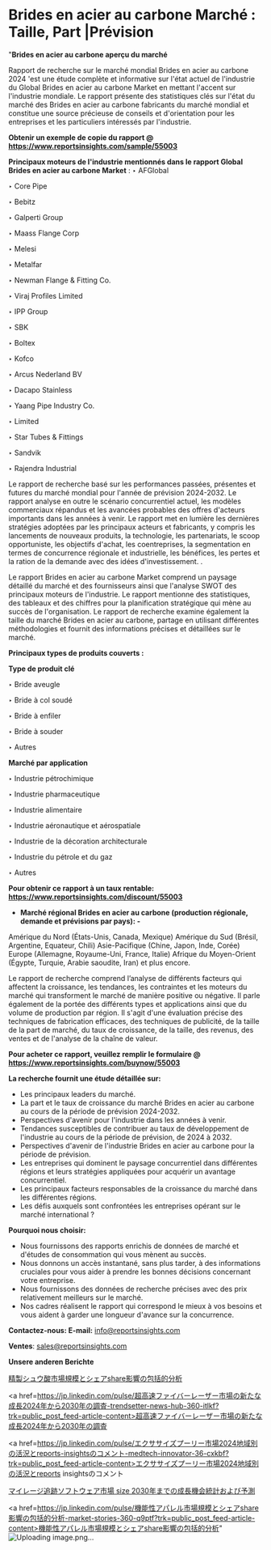 # Brides en acier au carbone Marché : Taille, Part |Prévision

"<strong>Brides en acier au carbone aperçu du marché</strong>

Rapport de recherche sur le marché mondial Brides en acier au carbone 2024 'est une étude complète et informative sur l'état actuel de l'industrie du Global Brides en acier au carbone Market en mettant l'accent sur l'industrie mondiale. Le rapport présente des statistiques clés sur l'état du marché des Brides en acier au carbone fabricants du marché mondial et constitue une source précieuse de conseils et d'orientation pour les entreprises et les particuliers intéressés par l'industrie.

<strong>Obtenir un exemple de copie du rapport @ <a href=https://www.reportsinsights.com/sample/55003>https://www.reportsinsights.com/sample/55003</a></strong>

<strong>Principaux moteurs de l'industrie mentionnés dans le rapport Global Brides en acier au carbone Market</strong> :
‣ AFGlobal

‣ Core Pipe

‣ Bebitz

‣ Galperti Group

‣ Maass Flange Corp

‣ Melesi

‣ Metalfar

‣ Newman Flange & Fitting Co.

‣ Viraj Profiles Limited

‣ IPP Group

‣ SBK

‣ Boltex

‣ Kofco

‣ Arcus Nederland BV

‣ Dacapo Stainless

‣ Yaang Pipe Industry Co.

‣ Limited

‣ Star Tubes & Fittings

‣ Sandvik

‣ Rajendra Industrial

Le rapport de recherche basé sur les performances passées, présentes et futures du marché mondial pour l'année de prévision 2024-2032. Le rapport analyse en outre le scénario concurrentiel actuel, les modèles commerciaux répandus et les avancées probables des offres d'acteurs importants dans les années à venir. Le rapport met en lumière les dernières stratégies adoptées par les principaux acteurs et fabricants, y compris les lancements de nouveaux produits, la technologie, les partenariats, le scoop opportuniste, les objectifs d'achat, les coentreprises, la segmentation en termes de concurrence régionale et industrielle, les bénéfices, les pertes et la ration de la demande avec des idées d'investissement. .

Le rapport Brides en acier au carbone Market comprend un paysage détaillé du marché et des fournisseurs ainsi que l'analyse SWOT des principaux moteurs de l'industrie. Le rapport mentionne des statistiques, des tableaux et des chiffres pour la planification stratégique qui mène au succès de l'organisation. Le rapport de recherche examine également la taille du marché Brides en acier au carbone, partage en utilisant différentes méthodologies et fournit des informations précises et détaillées sur le marché.

<strong>Principaux types de produits couverts :</strong>

<strong>Type de produit clé</Strong>

‣ Bride aveugle

‣ Bride à col soudé

‣ Bride à enfiler

‣ Bride à souder

‣ Autres

<strong>Marché par application</Strong>

‣ Industrie pétrochimique

‣ Industrie pharmaceutique

‣ Industrie alimentaire

‣ Industrie aéronautique et aérospatiale

‣ Industrie de la décoration architecturale

‣ Industrie du pétrole et du gaz

‣ Autres

<strong>Pour obtenir ce rapport à un taux rentable: <a href=https://www.reportsinsights.com/discount/55003>https://www.reportsinsights.com/discount/55003</a></strong>
<ul>
  <li><strong>Marché régional Brides en acier au carbone (production régionale, demande et prévisions par pays): -</strong></li>
</ul>
Amérique du Nord (États-Unis, Canada, Mexique)
Amérique du Sud (Brésil, Argentine, Equateur, Chili)
Asie-Pacifique (Chine, Japon, Inde, Corée)
Europe (Allemagne, Royaume-Uni, France, Italie)
Afrique du Moyen-Orient (Égypte, Turquie, Arabie saoudite, Iran) et plus encore.

Le rapport de recherche comprend l’analyse de différents facteurs qui affectent la croissance, les tendances, les contraintes et les moteurs du marché qui transforment le marché de manière positive ou négative. Il parle également de la portée des différents types et applications ainsi que du volume de production par région. Il s'agit d'une évaluation précise des techniques de fabrication efficaces, des techniques de publicité, de la taille de la part de marché, du taux de croissance, de la taille, des revenus, des ventes et de l'analyse de la chaîne de valeur.

<strong>Pour acheter ce rapport, veuillez remplir le formulaire @   <a href=https://www.reportsinsights.com/buynow/55003>https://www.reportsinsights.com/buynow/55003</a></strong>

<strong>La recherche fournit une étude détaillée sur:</strong>
<ul>
  <li>Les principaux leaders du marché.</li>
  <li>La part et le taux de croissance du marché Brides en acier au carbone au cours de la période de prévision 2024-2032.</li>
  <li>Perspectives d'avenir pour l'industrie dans les années à venir.</li>
  <li>Tendances susceptibles de contribuer au taux de développement de l'industrie au cours de la période de prévision, de 2024 à 2032.</li>
  <li>Perspectives d'avenir de l'industrie Brides en acier au carbone pour la période de prévision.</li>
  <li>Les entreprises qui dominent le paysage concurrentiel dans différentes régions et leurs stratégies appliquées pour acquérir un avantage concurrentiel.</li>
  <li>Les principaux facteurs responsables de la croissance du marché dans les différentes régions.</li>
  <li>Les défis auxquels sont confrontées les entreprises opérant sur le marché international ?</li>
</ul>
<strong>Pourquoi nous choisir:</strong>
<ul>
  <li>Nous fournissons des rapports enrichis de données de marché et d'études de consommation qui vous mènent au succès.</li>
  <li>Nous donnons un accès instantané, sans plus tarder, à des informations cruciales pour vous aider à prendre les bonnes décisions concernant votre entreprise.</li>
  <li>Nous fournissons des données de recherche précises avec des prix relativement meilleurs sur le marché.</li>
  <li>Nos cadres réalisent le rapport qui correspond le mieux à vos besoins et vous aident à garder une longueur d'avance sur la concurrence.</li>
</ul>
<strong>Contactez-nous:
</strong><strong>E-mail:</strong> <a href=mailto:info@reportsinsights.com>info@reportsinsights.com</a>

<strong>Ventes</strong>: <a href=mailto:sales@reportsinsights.com>sales@reportsinsights.com</a>

<strong>Unsere anderen Berichte</strong>

<a href=https://www.linkedin.com/pulse/精製シュウ酸市場規模とシェアshare影響の包括的分析-infopulse-daily-360-8egzf/>精製シュウ酸市場規模とシェアshare影響の包括的分析</a>

<a href=https://jp.linkedin.com/pulse/超高速ファイバーレーザー市場の新たな成長2024年から2030年の調査-trendsetter-news-hub-360-itlkf?trk=public_post_feed-article-content>超高速ファイバーレーザー市場の新たな成長2024年から2030年の調査</a>

<a href=https://jp.linkedin.com/pulse/エクササイズプーリー市場2024地域別の活況とreports-insightsのコメント-medtech-innovator-36-cxkbf?trk=public_post_feed-article-content>エクササイズプーリー市場2024地域別の活況とreports insightsのコメント</a>

<a href=https://www.linkedin.com/pulse/マイレージ追跡ソフトウェア市場-size-2030年までの成長機会統計および予測-tribunal-analytics-360-slaqf/>マイレージ追跡ソフトウェア市場 size 2030年までの成長機会統計および予測</a>

<a href=https://jp.linkedin.com/pulse/機能性アパレル市場規模とシェアshare影響の包括的分析-market-stories-360-q9ptf?trk=public_post_feed-article-content>機能性アパレル市場規模とシェアshare影響の包括的分析</a>"
![Uploading image.png…]()
